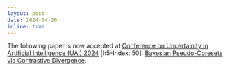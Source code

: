 ```yaml
---
layout: post
date: 2024-04-26
inline: true
---
```


The following paper is now accepted at [Conference on Uncertainity in Artificial Intelligence (UAI) 2024](https://www.auai.org/uai2024/) [h5-Index: 50]: [Bayesian Pseudo-Coresets via Contrastive Divergence](https://arxiv.org/abs/2303.11278).
